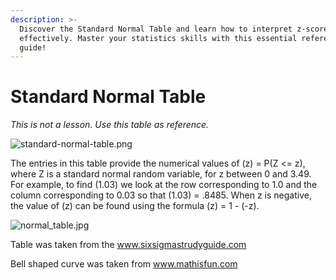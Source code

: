 ```yaml
---
description: >-
  Discover the Standard Normal Table and learn how to interpret z-scores
  effectively. Master your statistics skills with this essential reference
  guide!
---
```

# Standard Normal Table

*This is not a lesson. Use this table as reference.*

![standard-normal-table.png](https://github.com/4GeeksAcademy/machine-learning-content/blob/master/assets/standard-normal-table.png?raw=true)

The entries in this table provide the numerical values of (z) = P(Z <= z), where Z is a standard normal random variable, for z between 0 and 3.49. For example, to find (1.03) we look at the row corresponding to 1.0 and the column corresponding to 0.03 so that (1.03) = .8485. When z is negative, the value of (z) can be found using the formula (z) = 1 -  (-z).

![normal_table.jpg](https://github.com/4GeeksAcademy/machine-learning-content/blob/master/assets/normal_table.jpg?raw=true)

Table was taken from the www.sixsigmastrudyguide.com

Bell shaped curve was taken from www.mathisfun.com
